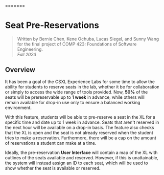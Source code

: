 =======
# Seat Pre-Reservations
> Written by Bernie Chen, Kene Ochuba, Lucas Siegel, and Sunny Wang for the final project of COMP 423: Foundations of Software Engineering.<br>
> *Fall 2023*

## Overview

It has been a goal of the CSXL Experience Labs for some time to allow the ability for students to reserve seats in the lab, whether it be for collaboration or simply to access the wide range of tools provided. Now, **50%** of the seats will be prereservable up to **1 week** in advance, while others will remain available for drop-in use only to ensure a balanced working environment.

With this feature, students will be able to pre-reserve a seat in the XL for a specific time and date up to 1 week in advance. Seats that aren't reserved in the next hour will be available on a drop-in basis. The feature also checks that the XL is open and the seat is not already reserved when the student tries to make a reservation. Furthermore, there will be a cap on the amount of reservations a student can make at a time.

Ideally, the pre-reservation **User Interface** will contain a map of the XL with outlines of the seats available and reserved. However, if this is unattainable, the system will instead assign an ID to each seat, which will be used to show whether the seat is available or reserved.
